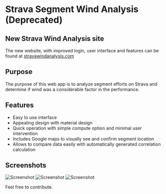 # Strava Segment Wind Analysis (Deprecated)

## New Strava Wind Analysis site
The new website, with improved login, user interface and features can be found at [stravawindanalysis.com](http://stravawindanalysis.com)

## Purpose
The purpose of this web app is to analyze segment efforts on Strava and determine if wind was a considerable factor in the performance.

## Features
* Easy to use interface
* Appealing design with material design
* Quick operation with simple compute option and minimal user intervention
* Includes Google maps to visually see and confirm segment location
* Allows to compare data easily with automatically generated correlation calculation

## Screenshots
![Screenshot](http://strava-weather-analysis.paperplane.io/img/Screenshot1.png)
![Screenshot](http://strava-weather-analysis.paperplane.io/img/Screenshot2.png)
![Screenshot](http://strava-weather-analysis.paperplane.io/img/Screenshot3.png)

Feel free to contribute.